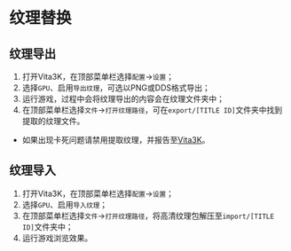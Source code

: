 # 纹理替换

## 纹理导出
1. 打开Vita3K，在顶部菜单栏选择`配置`->`设置`；
2. 选择`GPU`、启用`导出纹理`，可选以PNG或DDS格式导出；
3. 运行游戏，过程中会将纹理导出的内容会在纹理文件夹中；
4. 在顶部菜单栏选择`文件`->`打开纹理路径`，可在`export/[TITLE ID]`文件夹中找到提取的纹理文件。

- 如果出现卡死问题请禁用提取纹理，并报告至[Vita3K](https://github.com/Vita3K/Vita3K/issues/new)。

## 纹理导入
1. 打开Vita3K，在顶部菜单栏选择`配置`->`设置`；
2. 选择`GPU`、启用`导入纹理`；
3. 在顶部菜单栏选择`文件`->`打开纹理路径`，将高清纹理包解压至`import/[TITLE ID]`文件夹中；
4. 运行游戏浏览效果。
